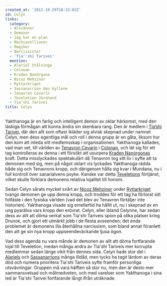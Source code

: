 ```yaml
---
created_at: '2012-10-29T18:33:02Z'
id: Celyn
links:
  category:
  - Alvvänner
  - Demoner
  - Jag har en plan
  - Machiavellianer
  - Magiker
  - Narcissister
  - 'Tia''shi Tarivei'
  mention:
  - Alariel Stålvinge
  - Colonan
  - Kraden Nanórgona
  - Nicoz Mehzinor
  - Ryttarkriget
  - Sassanarrion den Gyllene
  - Tenavron Cevarin
  - Teveletion Järnhand
  - Tia’shi Tarivei
title: Celyn
---
```


Yakthanoga är en farlig och intelligent demon av oklar härkomst, med den läskiga förmågan att kunna
ändra sin skenbara rang. Den är medlem i [Tia’shi Tarivei], där den allt som oftast ikläder sig
alvisk skepnad under namnet Celyn, men dess egentliga mål och roll i denna grupp är en gåta, liksom
hur den kom att inleda sitt medlemsskap i organisationen. Yakthanoga kallades, vad man vet, till
världen av [Tenavron Cevarin] i [Colonan], och lät sig för ett tag kontrolleras av denna i ett
försökt att usurpera [Kraden Nanórgonas] kraft. Detta misslyckades spektakulärt då Tenavron tog sitt
liv i syfte att ta demonen med sig, men på något oklart vis lyckades Yakthanoga rädda både sig och
Tenavrons kropp, och därigenom hålla sig kvar i Mundana, nu i full kontroll över sanarialvens psyke.
Kanske var detta [Teveletions] förtjänst, vilket skulle förklara demonens relativa lojalitet till
honom.

Sedan Celyn sårats mycket svårt av [Nicoz Mehzinor] under [Ryttarkriget] tvangs demonen ge upp denna
kropp, och troddes för ett tag ha förlorat sitt fotfäste i den fysiska världen (vad det blev av
Tenavron förtäljer inte historien). Yakthanoga visade sig emellertid ha hållit ut, nu i skepnad av
en ung pyarälva vars kropp den erövrat. Celyn, eller ibland Celynne, har sedan dess av allt att döma
verkat som Tia'shi Tariveis spion på olika platser kring Drunok, och gjort ett utmärkt jobb i de
flesta avseenden; det enda problemet är demonens illa återhållna narcissism, som bland annat
föranlett den att ge sin nya kropp uppseendeväckande ljusa ögon.

Vad dess agenda nu vara månde är demonen av allt att döma fortfarande lojal till Teveletion, medan
många andra av Tia'shi Tariveis mer korrupta medlemmar sedan länge vikit från dennes sida. Celyn
hade stor del i [Alariels] och [Sassanarrions] många illdåd, men tycks ha tagit lärdom av deras död
och numera prioritera Tia'shi Tariveis syfte framför personliga utsvävningar. Gruppen må vara
hälften så stor nu, men den är desto mer sammansvetsad och målmedveten, och med varelser som
Yakthanoga i sina led är Tia'shi Tarivei fortfarande långt ifrån uträknade.

  [Tia’shi Tarivei]: Tiashi_Tarivei
  [Tenavron Cevarin]: Tenavron_Cevarin
  [Colonan]: Colonan
  [Kraden Nanórgonas]: Kraden_Nanórgona
  [Teveletions]: Teveletion_Järnhand
  [Nicoz Mehzinor]: Nicoz_Mehzinor
  [Ryttarkriget]: Ryttarkriget
  [Alariels]: Alariel_Stålvinge
  [Sassanarrions]: Sassanarrion_den_Gyllene